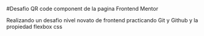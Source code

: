 #Desafio QR code component de la pagina Frontend Mentor

Realizando un desafio nivel novato de frontend practicando Git y Github y la propiedad flexbox css